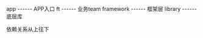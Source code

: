 app        ------  APP入口
ft         ------  业务team
framework  ------  框架层
library    ------  底层库


依赖关系从上往下
